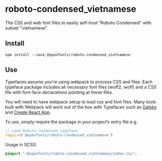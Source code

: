 
# roboto-condensed_vietnamese

The CSS and web font files to easily self-host “Roboto Condensed” with subset "vietnamese".

## Install

`npm install --save @openfonts/roboto-condensed_vietnamese`

## Use

Typefaces assume you’re using webpack to process CSS and files. Each typeface
package includes all necessary font files (woff2, woff) and a CSS file with
font-face declarations pointing at these files.

You will need to have webpack setup to load css and font files. Many tools built
with Webpack will work out of the box with Typefaces such as [Gatsby](https://github.com/gatsbyjs/gatsby)
and [Create React App](https://github.com/facebookincubator/create-react-app).

To use, simply require the package in your project’s entry file e.g.

```javascript
// Load Roboto Condensed typeface
require('@openfonts/roboto-condensed_vietnamese')
```

Usage in SCSS:
```scss
@import "~@openfonts/roboto-condensed_vietnamese/index.css";
```
